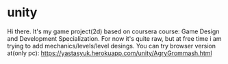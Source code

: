 # unity
Hi there.
It's my game project(2d) based on coursera course: Game Design and Development Specialization.
For now it's quite raw, but at free time i am trying to add mechanics/levels/level desings. 
You can try browser version at(only pc): https://yastasyuk.herokuapp.com/unity/AgryGrommash.html
